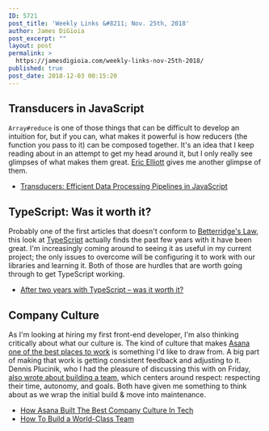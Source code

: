 ```yaml
---
ID: 5721
post_title: 'Weekly Links &#8211; Nov. 25th, 2018'
author: James DiGioia
post_excerpt: ""
layout: post
permalink: >
  https://jamesdigioia.com/weekly-links-nov-25th-2018/
published: true
post_date: 2018-12-03 00:15:20
---
```

## Transducers in JavaScript

`Array#reduce` is one of those things that can be difficult to develop an intuition for, but if you can, what makes it powerful is how reducers (the function you pass to it) can be composed together. It's an idea that I keep reading about in an attempt to get my head around it, but I only really see glimpses of what makes them great. [Eric Elliott](https://medium.com/javascript-scene/transducers-efficient-data-processing-pipelines-in-javascript-7985330fe73d) gives me another glimpse of them.

* [Transducers: Efficient Data Processing Pipelines in JavaScript](https://medium.com/javascript-scene/transducers-efficient-data-processing-pipelines-in-javascript-7985330fe73d)

## TypeScript: Was it worth it?

Probably one of the first articles that doesn't conform to [Betterridge's Law](https://en.wikipedia.org/wiki/Betteridge%27s_law_of_headlines), this look at [TypeScript](https://ecom.software/after-two-years-with-typescript-was-it-worth-it/) actually finds the past few years with it have been great. I'm increasingly coming around to seeing it as useful in my current project; the only issues to overcome will be configuring it to work with our libraries and learning it. Both of those are hurdles that are worth going through to get TypeScript working.

* [After two years with TypeScript – was it worth it?](https://ecom.software/after-two-years-with-typescript-was-it-worth-it/)

## Company Culture

As I'm looking at hiring my first front-end developer, I'm also thinking critically about what our culture is. The kind of culture that makes [Asana one of the best places to work](https://www.fastcompany.com/3069240/how-asana-built-the-best-company-culture-in-tech) is something I'd like to draw from. A big part of making that work is getting consistent feedback and adjusting to it. Dennis Plucinik, who I had the pleasure of discussing this with on Friday, [also wrote about building a team](https://www.linkedin.com/pulse/how-build-world-class-team-dennis-plucinik/), which centers around respect: respecting their time, autonomy, and goals. Both have given me something to think about as we wrap the initial build & move into maintenance.

* [How Asana Built The Best Company Culture In Tech](https://www.fastcompany.com/3069240/how-asana-built-the-best-company-culture-in-tech)
* [How To Build a World-Class Team](https://www.linkedin.com/pulse/how-build-world-class-team-dennis-plucinik/)